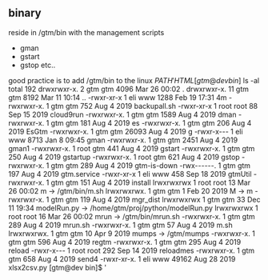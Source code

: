 ## binary
reside in /gtm/bin with the management scripts
- gman
- gstart
- gstop 
etc..


good practice is to add /gtm/bin to the linux $PATH
'HTML
[gtm@dev bin]$ ls -al
total 192
drwxrwxr-x.  2 gtm  gtm   4096 Mar 26 00:02 .
drwxrwxr-x. 11 gtm  gtm   8192 Mar 11 10:14 ..
-rwxr-xr-x   1 eli  www   1288 Feb 19 17:31 4m
-rwxrwxr-x.  1 gtm  gtm    752 Aug  4  2019 backupall.sh
-rwxr-xr-x   1 root root    88 Sep 15  2019 cloud9run
-rwxrwxr-x.  1 gtm  gtm   1589 Aug  4  2019 dman
-rwxrwxr-x.  1 gtm  gtm    181 Aug  4  2019 es
-rwxrwxr-x.  1 gtm  gtm    206 Aug  4  2019 EsGtm
-rwxrwxr-x.  1 gtm  gtm  26093 Aug  4  2019 g
-rwxr-x---   1 eli  www   8713 Jan  8 09:45 gman
-rwxrwxr-x.  1 gtm  gtm   2451 Aug  4  2019 gman1
-rwxrwxr-x.  1 root gtm    441 Aug  4  2019 gstart
-rwxrwxr-x.  1 gtm  gtm    250 Aug  4  2019 gstartup
-rwxrwxr-x.  1 root gtm    621 Aug  4  2019 gstop
-rwxrwxr-x.  1 gtm  gtm    289 Aug  4  2019 gtm-is-down
-rwx------.  1 gtm  gtm    197 Aug  4  2019 gtm.service
-rwxr-xr-x   1 eli  www    458 Sep 18  2019 gtmUtil
-rwxrwxr-x.  1 gtm  gtm    151 Aug  4  2019 install
lrwxrwxrwx   1 root root    13 Mar 26 00:02 m -> /gtm/bin/m.sh
lrwxrwxrwx.  1 gtm  gtm      1 Feb 20  2019 M -> m
-rwxrwxr-x.  1 gtm  gtm    119 Aug  4  2019 mgr_dist
lrwxrwxrwx   1 gtm  gtm     33 Dec 11 19:34 modelRun.py -> /home/gtm/proj/python/modelRun.py
lrwxrwxrwx   1 root root    16 Mar 26 00:02 mrun -> /gtm/bin/mrun.sh
-rwxrwxr-x.  1 gtm  gtm    289 Aug  4  2019 mrun.sh
-rwxrwxr-x.  1 gtm  gtm     57 Aug  4  2019 m.sh
lrwxrwxrwx.  1 gtm  gtm     10 Apr  9  2019 mumps -> /gtm/mumps
-rwxrwxr-x.  1 gtm  gtm    596 Aug  4  2019 regtm
-rwxrwxr-x.  1 gtm  gtm    295 Aug  4  2019 reload
-rwxr-x---   1 root root   292 Sep 14  2019 reloadmes
-rwxrwxr-x.  1 gtm  gtm    658 Aug  4  2019 send4
-rwxr-xr-x.  1 eli  www  49162 Aug 28  2019 xlsx2csv.py
[gtm@dev bin]$ 
'
